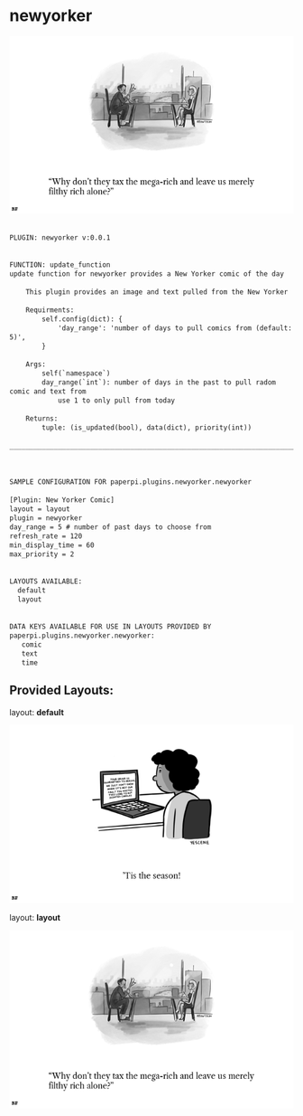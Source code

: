 # newyorker
![sample image for plugin paperpi.plugins.newyorker](./newyorker.layout-sample.png) 

```
 
PLUGIN: newyorker v:0.0.1

 
FUNCTION: update_function
update function for newyorker provides a New Yorker comic of the day
    
    This plugin provides an image and text pulled from the New Yorker 
    
    Requirments:
        self.config(dict): {
            'day_range': 'number of days to pull comics from (default: 5)',
        }    
    
    Args:
        self(`namespace`)
        day_range(`int`): number of days in the past to pull radom comic and text from
            use 1 to only pull from today
        
    Returns:
        tuple: (is_updated(bool), data(dict), priority(int))    
    
___________________________________________________________________________
 
 

SAMPLE CONFIGURATION FOR paperpi.plugins.newyorker.newyorker

[Plugin: New Yorker Comic]
layout = layout
plugin = newyorker
day_range = 5 # number of past days to choose from
refresh_rate = 120
min_display_time = 60
max_priority = 2

 
LAYOUTS AVAILABLE:
  default
  layout
 

DATA KEYS AVAILABLE FOR USE IN LAYOUTS PROVIDED BY paperpi.plugins.newyorker.newyorker:
   comic
   text
   time
```

## Provided Layouts:

layout: **default**

![sample image for plugin default](./newyorker.default-sample.png) 


layout: **layout**

![sample image for plugin layout](./newyorker.layout-sample.png) 


